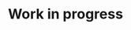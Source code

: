 ---
title: "Work in progress"
type: landing
widget: collection   # this invokes the publication widget here too

content:
  filters:
    folders:
      - journal-article
      - conference-paper
      - preprint
      - lobbying-paper
    kinds:
      - page

design:
  view: list  # supported: card-grid, list, masonry, table
  columns: "2"

---